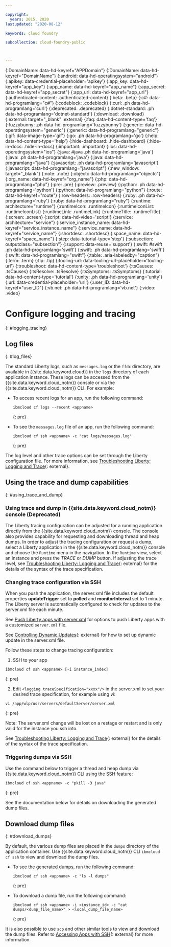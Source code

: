 ```yaml
---

copyright:
  years: 2015, 2020
lastupdated: "2020-08-12"

keywords: cloud foundry

subcollection: cloud-foundry-public



---
```




{:DomainName: data-hd-keyref="APPDomain"}
{:DomainName: data-hd-keyref="DomainName"}
{:android: data-hd-operatingsystem="android"}
{:apikey: data-credential-placeholder='apikey'}
{:app_key: data-hd-keyref="app_key"}
{:app_name: data-hd-keyref="app_name"}
{:app_secret: data-hd-keyref="app_secret"}
{:app_url: data-hd-keyref="app_url"}
{:authenticated-content: .authenticated-content}
{:beta: .beta}
{:c#: data-hd-programlang="c#"}
{:codeblock: .codeblock}
{:curl: .ph data-hd-programlang='curl'}
{:deprecated: .deprecated}
{:dotnet-standard: .ph data-hd-programlang='dotnet-standard'}
{:download: .download}
{:external: target="_blank" .external}
{:faq: data-hd-content-type='faq'}
{:fuzzybunny: .ph data-hd-programlang='fuzzybunny'}
{:generic: data-hd-operatingsystem="generic"}
{:generic: data-hd-programlang="generic"}
{:gif: data-image-type='gif'}
{:go: .ph data-hd-programlang='go'}
{:help: data-hd-content-type='help'}
{:hide-dashboard: .hide-dashboard}
{:hide-in-docs: .hide-in-docs}
{:important: .important}
{:ios: data-hd-operatingsystem="ios"}
{:java: #java .ph data-hd-programlang='java'}
{:java: .ph data-hd-programlang='java'}
{:java: data-hd-programlang="java"}
{:javascript: .ph data-hd-programlang='javascript'}
{:javascript: data-hd-programlang="javascript"}
{:new_window: target="_blank"}
{:note: .note}
{:objectc data-hd-programlang="objectc"}
{:org_name: data-hd-keyref="org_name"}
{:php: data-hd-programlang="php"}
{:pre: .pre}
{:preview: .preview}
{:python: .ph data-hd-programlang='python'}
{:python: data-hd-programlang="python"}
{:route: data-hd-keyref="route"}
{:row-headers: .row-headers}
{:ruby: .ph data-hd-programlang='ruby'}
{:ruby: data-hd-programlang="ruby"}
{:runtime: architecture="runtime"}
{:runtimeIcon: .runtimeIcon}
{:runtimeIconList: .runtimeIconList}
{:runtimeLink: .runtimeLink}
{:runtimeTitle: .runtimeTitle}
{:screen: .screen}
{:script: data-hd-video='script'}
{:service: architecture="service"}
{:service_instance_name: data-hd-keyref="service_instance_name"}
{:service_name: data-hd-keyref="service_name"}
{:shortdesc: .shortdesc}
{:space_name: data-hd-keyref="space_name"}
{:step: data-tutorial-type='step'}
{:subsection: outputclass="subsection"}
{:support: data-reuse='support'}
{:swift: #swift .ph data-hd-programlang='swift'}
{:swift: .ph data-hd-programlang='swift'}
{:swift: data-hd-programlang="swift"}
{:table: .aria-labeledby="caption"}
{:term: .term}
{:tip: .tip}
{:tooling-url: data-tooling-url-placeholder='tooling-url'}
{:troubleshoot: data-hd-content-type='troubleshoot'}
{:tsCauses: .tsCauses}
{:tsResolve: .tsResolve}
{:tsSymptoms: .tsSymptoms}
{:tutorial: data-hd-content-type='tutorial'}
{:unity: .ph data-hd-programlang='unity'}
{:url: data-credential-placeholder='url'}
{:user_ID: data-hd-keyref="user_ID"}
{:vb.net: .ph data-hd-programlang='vb.net'}
{:video: .video}

# Configure logging and tracing
{: #logging_tracing}

## Log files
{: #log_files}

The standard Liberty logs, such as `messages.log` or the `ffdc` directory, are available in {{site.data.keyword.cloud}} in the `logs` directory of each application instance. These logs can be accessed from the {{site.data.keyword.cloud_notm}} console or via the {{site.data.keyword.cloud_notm}} CLI. For example:

* To access recent logs for an app, run the following command:

  ```
  ibmcloud cf logs --recent <appname>
  ```
  {: pre}


* To see the `messages.log` file of an app, run the following command:

  ```
  ibmcloud cf ssh <appname> -c "cat logs/messages.log"
  ```
  {: pre}

The log level and other trace options can be set through the Liberty configuration file. For more information, see [Troubleshooting Liberty: Logging and Trace](http://www.ibm.com/support/knowledgecenter/SSEQTP_liberty/com.ibm.websphere.wlp.doc/ae/rwlp_logging.html){: external}.

## Using the trace and dump capabilities
{: #using_trace_and_dump}

### Using trace and dump in {{site.data.keyword.cloud_notm}} console (Deprecated)

The Liberty tracing configuration can be adjusted for a running application directly from the {{site.data.keyword.cloud_notm}} console. The console also provides capability for requesting and downloading thread and heap dumps. In order to adjust the tracing configuration or request a dump, select a Liberty application in the {{site.data.keyword.cloud_notm}} console and choose the `Runtime` menu in the navigation. In the `Runtime` view, select an instance and press the *TRACE* or *DUMP* button. If adjusting the trace level, see [Troubleshooting Liberty: Logging and Trace](http://www.ibm.com/support/knowledgecenter/SSEQTP_liberty/com.ibm.websphere.wlp.doc/ae/rwlp_logging.html){: external} for the details of the syntax of the trace specification.

### Changing trace configuration via SSH

When you push the application, the server.xml file includes the default properties  **updateTrigger** set to **polled** and **monitorInterval** set to 1 minute. The Liberty server is automatically configured to check for updates to the server.xml file each minute.

See [Push Liberty apps with server.xml](/docs/cloud-foundry-public?topic=cloud-foundry-public-options_for_pushing#options_for_pushing) for options to push Liberty apps with a customized `server.xml` file.

See [Controlling Dynamic Updates](https://www.ibm.com/support/knowledgecenter/SSEQTP_liberty/com.ibm.websphere.wlp.doc/ae/twlp_setup_dyn_upd.html){: external} for how to set up dynamic update in the server.xml file.

Follow these steps to change tracing configuration:

1. SSH to your app

  ```
 ibmcloud cf ssh <appname> [-i instance_index]
  ```
  {: pre}

2. Edit `<logging traceSpecification="xxxx"/>` in the server.xml to set your desired trace specification,  for example using *vi*:

  ```
  vi /app/wlp/usr/servers/defaultServer/server.xml
  ```
  {: pre}

Note: The server.xml change will be lost on a restage or restart and is only valid for the instance you ssh into.

See [Troubleshooting Liberty: Logging and Trace](http://www.ibm.com/support/knowledgecenter/SSEQTP_liberty/com.ibm.websphere.wlp.doc/ae/rwlp_logging.html){: external} for the details of the syntax of the trace specification.

### Triggering dumps via SSH

Use the command below to trigger a thread and heap dump via {{site.data.keyword.cloud_notm}} CLI using the SSH feature:

  ```
  ibmcloud cf ssh <appname> -c "pkill -3 java"
  ```
  {: pre}

See the documentation below for details on downloading the generated dump files.

## Download dump files
{: #download_dumps}

By default, the various dump files are placed in the `dumps` directory of the application container. Use {{site.data.keyword.cloud_notm}} CLI `ibmcloud cf ssh` to view and download the dump files.

* To see the generated dumps, run the following command:

  ```
  ibmcloud cf ssh <appname> -c "ls -l dumps"
  ```
  {: pre}

* To download a dump file, run the following command:

  ```
  ibmcloud cf ssh <appname> -i <instance_id> -c "cat dumps/<dump_file_name>" > <local_dump_file_name>
  ```
  {: pre}

It is also possible to use `scp` and other similar tools to view and download the dump files. Refer to [Accessing Apps with SSH](https://docs.cloudfoundry.org/devguide/deploy-apps/ssh-apps.html){: external} for more information.


